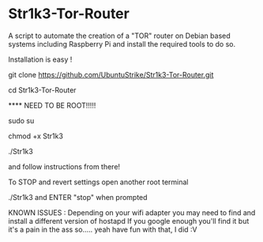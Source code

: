# Str1k3-Tor-Router
A script to automate the creation of a "TOR" router on Debian based systems including Raspberry Pi and install the required tools to do so.

Installation is easy !

git clone https://github.com/UbuntuStrike/Str1k3-Tor-Router.git

cd Str1k3-Tor-Router

**** NEED TO BE ROOT!!!!!

sudo su 

chmod +x Str1k3

./Str1k3

and follow instructions from there!

To STOP and revert settings open another root terminal 

./Str1k3 and ENTER "stop" when prompted


KNOWN ISSUES :
Depending on your wifi adapter you may need to find and install a different version of hostapd
If you google enough you'll find it but it's a pain in the ass so..... yeah have fun with that, I did :V 
